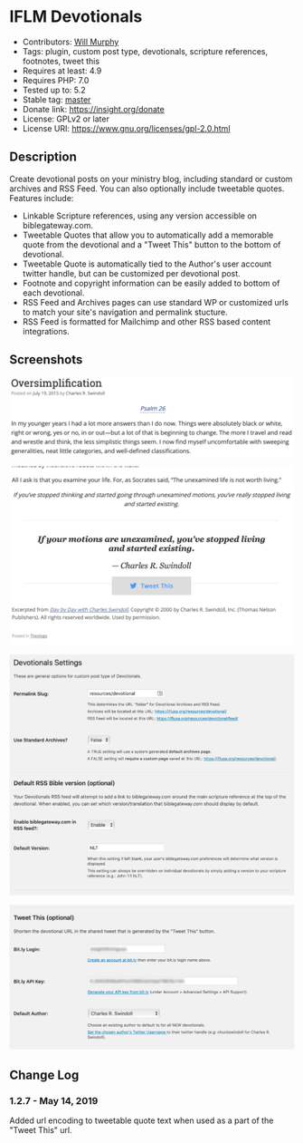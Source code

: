 # IFLM Devotionals

* Contributors: [Will Murphy](https://github.com/willminsight)
* Tags: plugin, custom post type, devotionals, scripture references, footnotes, tweet this
* Requires at least: 4.9
* Requires PHP: 7.0
* Tested up to: 5.2
* Stable tag: [master](https://github.com/willminsight/devotionals/releases/latest)
* Donate link: <https://insight.org/donate>
* License: GPLv2 or later
* License URI: <https://www.gnu.org/licenses/gpl-2.0.html>

## Description

Create devotional posts on your ministry blog, including standard or custom archives and RSS Feed. You can also optionally include tweetable quotes. Features include:

* Linkable Scripture references, using any version accessible on biblegateway.com.
* Tweetable Quotes that allow you to automatically add a memorable quote from the devotional and a "Tweet This" button to the bottom of devotional.
* Tweetable Quote is automatically tied to the Author's user account twitter handle, but can be customized per devotional post.
* Footnote and copyright information can be easily added to bottom of each devotional.
* RSS Feed and Archives pages can use standard WP or customized urls to match your site's navigation and permalink stucture.
* RSS Feed is formatted for Mailchimp and other RSS based content integrations.

## Screenshots
![Devotional Top](screenshot-3.png)

![Devotional Bottom](screenshot-4.png)

![Settings](screenshot-1.png)

![Settings](screenshot-2.png)


## Change Log

### 1.2.7 - May 14, 2019
Added url encoding to tweetable quote text when used as a part of the "Tweet This" url.
